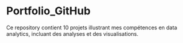 # Portfolio_GitHub
Ce repository contient 10 projets illustrant mes compétences en data analytics, incluant des analyses et des visualisations.

